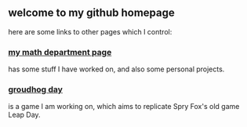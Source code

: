 ## welcome to my github homepage

here are some links to other pages which I control:

### [my math department page](math.purdue.edu/~bradfoa)

has some stuff I have worked on, and also some personal projects.

### [groudhog day](aldenmb.github.io/GroundhogDay)

is a game I am working on, which aims to replicate Spry Fox's old game Leap Day.
